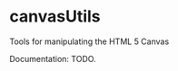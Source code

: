
# canvasUtils

Tools for manipulating the HTML 5 Canvas 

Documentation: TODO.

```javascript

```


